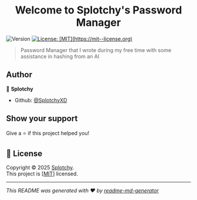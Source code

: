 <h1 align="center">Welcome to Splotchy's Password Manager</h1>
<p>
  <img alt="Version" src="https://img.shields.io/badge/version-1.0-blue.svg?cacheSeconds=2592000" />
  <a href="[MIT](https://mit-license.org)" target="_blank">
    <img alt="License: [MIT](https://mit--license.org)" src="https://img.shields.io/badge/License-[MIT](https://mit--license.org)-yellow.svg" />
  </a>
</p>

> Password Manager that I wrote during my free time with some assistance in hashing from an AI

## Author

👤 **Splotchy**

* Github: [@SplotchyXD](https://github.com/SplotchyXD)

## Show your support

Give a ⭐️ if this project helped you!

## 📝 License

Copyright © 2025 [Splotchy](https://github.com/SplotchyXD).<br />
This project is [[MIT](https://mit--license.org)] licensed.

***
_This README was generated with ❤️ by [readme-md-generator](https://github.com/kefranabg/readme-md-generator)_

